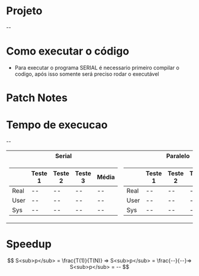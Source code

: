 # Projeto
--

# Como executar o código
- Para executar o programa SERIAL é necessario primeiro compilar o codigo, após isso somente será preciso rodar o executável
# Patch Notes

# Tempo de execucao
--
<table>
<tr><th>Serial </th><th>Paralelo</th></tr>
<tr><td>

|&nbsp;|Teste 1|Teste 2|Teste 3|Média| 
|--|--|--|--|--|
|Real|--|--|--|--|
|User|--|--|--|--|
|Sys|--|--|--|--|
  
</td><td>

|&nbsp;|Teste 1|Teste 2|Teste 3|Média| 
|--|--|--|--|--|
|Real|--|--|--|--|
|User|--|--|--|--|
|Sys|--|--|--|--|
  
</td></tr> </table>

# Speedup

$$
S<sub>p</sub> = \frac{T(1)}{T(N)} => S<sub>p</sub> = \frac{--}{--}=> S<sub>p</sub> = --
$$
